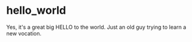# hello_world
Yes, it's a great big HELLO to the world.
Just an old guy trying to learn a new vocation.
